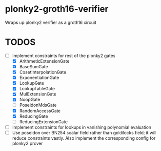 # plonky2-groth16-verifier
Wraps up plonky2 verifier as a groth16 circuit

# TODOS
- [ ] Implement constraints for rest of the plonky2 gates
    - [x] ArithmeticExtensionGate
    - [x] BaseSumGate
    - [x] CosetInterpolationGate
    - [x] ExponentiationGate
    - [x] LookupGate
    - [x] LookupTableGate
    - [x] MulExtensionGate
    - [x] NoopGate
    - [ ] PoseidonMdsGate
    - [x] RandomAccessGate
    - [x] ReducingGate
    - [ ] ReducingExtensionGate
- [ ] Implement constraints for lookups in vanishing polynomial evaluation
- [ ] Use poseidon over BN254 scalar field rather than goldilocks field; it will reduce constraints vastly. Also implement the corresponding config for plonky2 prover
